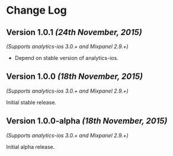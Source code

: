 Change Log
==========

Version 1.0.1 *(24th November, 2015)*
-------------------------------------------
*(Supports analytics-ios 3.0.+ and Mixpanel 2.9.+)*

  * Depend on stable version of analytics-ios.


Version 1.0.0 *(18th November, 2015)*
-------------------------------------------
*(Supports analytics-ios 3.0.+ and Mixpanel 2.9.+)*

Initial stable release.


Version 1.0.0-alpha *(18th November, 2015)*
-------------------------------------------
*(Supports analytics-ios 3.0.+ and Mixpanel 2.9.+)*

Initial alpha release.
